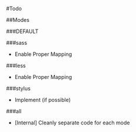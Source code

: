 #Todo

##Modes

###DEFAULT

###sass
- Enable Proper Mapping

###less
- Enable Proper Mapping

###stylus
- Implement (if possible)

###all
- [Internal] Cleanly separate code for each mode

